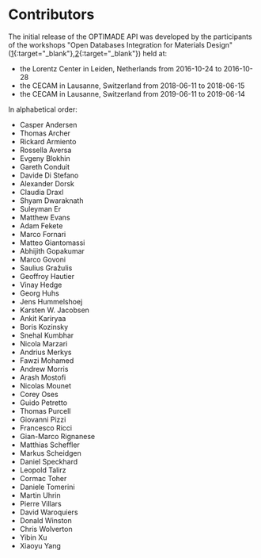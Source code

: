 # Contributors

The initial release of the OPTIMADE API was developed by the participants of the workshops "Open Databases Integration for Materials Design"
([1](http://www.lorentzcenter.nl/lc/web/2016/826/info.php3?wsid=826&venue=Snellius){:target="_blank"},[2](http://www.cecam.org/workshop-1525.html){:target="_blank"})
held at:

- the Lorentz Center in Leiden, Netherlands from 2016-10-24 to 2016-10-28
- the CECAM in Lausanne, Switzerland from 2018-06-11 to 2018-06-15
- the CECAM in Lausanne, Switzerland from 2019-06-11 to 2019-06-14

In alphabetical order:

- Casper Andersen
- Thomas Archer
- Rickard Armiento
- Rossella Aversa
- Evgeny Blokhin
- Gareth Conduit
- Davide Di Stefano
- Alexander Dorsk
- Claudia Draxl
- Shyam Dwaraknath
- Suleyman Er
- Matthew Evans
- Adam Fekete
- Marco Fornari
- Matteo Giantomassi
- Abhijith Gopakumar
- Marco Govoni
- Saulius Gražulis
- Geoffroy Hautier
- Vinay Hedge
- Georg Huhs
- Jens Hummelshoej
- Karsten W. Jacobsen
- Ankit Kariryaa
- Boris Kozinsky
- Snehal Kumbhar
- Nicola Marzari
- Andrius Merkys
- Fawzi Mohamed
- Andrew Morris
- Arash Mostofi
- Nicolas Mounet
- Corey Oses
- Guido Petretto
- Thomas Purcell
- Giovanni Pizzi
- Francesco Ricci
- Gian-Marco Rignanese
- Matthias Scheffler
- Markus Scheidgen
- Daniel Speckhard
- Leopold Talirz
- Cormac Toher
- Daniele Tomerini
- Martin Uhrin
- Pierre Villars
- David Waroquiers
- Donald Winston
- Chris Wolverton
- Yibin Xu
- Xiaoyu Yang
